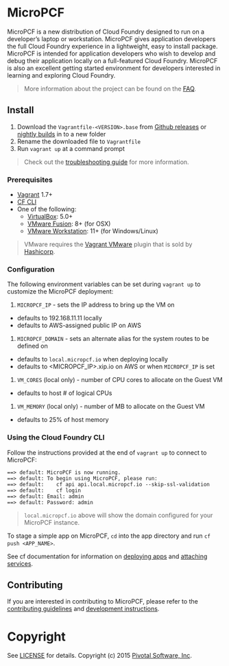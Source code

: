 # MicroPCF

MicroPCF is a new distribution of Cloud Foundry designed to run on a developer’s laptop or workstation.  MicroPCF gives application developers the full Cloud Foundry experience in a lightweight, easy to install package.  MicroPCF is intended for application developers who wish to develop and debug their application locally on a full-featured Cloud Foundry.  MicroPCF is also an excellent getting started environment for developers interested in learning and exploring Cloud Foundry.

> More information about the project can be found on the [FAQ](FAQ.md#general-questions).

## Install

1. Download the `Vagrantfile-<VERSION>.base` from [Github releases](https://github.com/pivotal-cf/micropcf/releases) or [nightly builds](https://micropcf.s3.amazonaws.com/nightly/index.html) in to a new folder
1. Rename the downloaded file to `Vagrantfile`
1. Run `vagrant up` at a command prompt

> Check out the [troubleshooting guide](FAQ.md#troubleshooting) for more information.

### Prerequisites

* [Vagrant](https://vagrantup.com/) 1.7+
* [CF CLI](https://github.com/cloudfoundry/cli)
* One of the following:
  - [VirtualBox](https://www.virtualbox.org/): 5.0+
  - [VMware Fusion](https://www.vmware.com/products/fusion): 8+ (for OSX)
  - [VMware Workstation](https://www.vmware.com/products/workstation): 11+ (for Windows/Linux)

> VMware requires the [Vagrant VMware](https://www.vagrantup.com/vmware#buy-now) plugin that is sold by [Hashicorp](https://hashicorp.com/).

### Configuration

The following environment variables can be set during `vagrant up` to customize the MicroPCF deployment:

1. `MICROPCF_IP` - sets the IP address to bring up the VM on
  - defaults to 192.168.11.11 locally
  - defaults to AWS-assigned public IP on AWS
1. `MICROPCF_DOMAIN` - sets an alternate alias for the system routes to be defined on
  - defaults to `local.micropcf.io` when deploying locally
  - defaults to <MICROPCF_IP>.xip.io on AWS or when `MICROPCF_IP` is set
1. `VM_CORES` (local only) - number of CPU cores to allocate on the Guest VM
  - defaults to host # of logical CPUs
1. `VM_MEMORY` (local only) - number of MB to allocate on the Guest VM 
  - defaults to 25% of host memory

### Using the Cloud Foundry CLI

Follow the instructions provided at the end of `vagrant up` to connect to MicroPCF:

```
==> default: MicroPCF is now running.
==> default: To begin using MicroPCF, please run:
==> default: 	cf api api.local.micropcf.io --skip-ssl-validation
==> default: 	cf login
==> default: Email: admin
==> default: Password: admin
```

> `local.micropcf.io` above will show the domain configured for your MicroPCF instance.

To stage a simple app on MicroPCF, `cd` into the app directory and run `cf push <APP_NAME>`.

See cf documentation for information on [deploying apps](http://docs.cloudfoundry.org/devguide/deploy-apps/) and [attaching services](http://docs.cloudfoundry.org/devguide/services/).

## Contributing

If you are interested in contributing to MicroPCF, please refer to the [contributing guidelines](CONTRIBUTING.md) and [development instructions](DEVELOP.md).

# Copyright

See [LICENSE](LICENSE) for details.
Copyright (c) 2015 [Pivotal Software, Inc](http://www.pivotal.io/).
